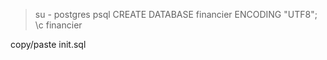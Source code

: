 > su - postgres
> psql
> CREATE DATABASE financier ENCODING "UTF8";
> \c financier

copy/paste init.sql

